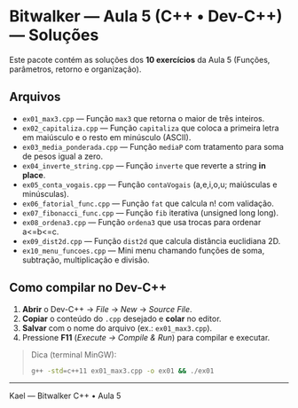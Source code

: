 
# Bitwalker — Aula 5 (C++ • Dev-C++) — Soluções

Este pacote contém as soluções dos **10 exercícios** da Aula 5 (Funções, parâmetros, retorno e organização).

## Arquivos
- `ex01_max3.cpp` — Função `max3` que retorna o maior de três inteiros.
- `ex02_capitaliza.cpp` — Função `capitaliza` que coloca a primeira letra em maiúsculo e o resto em minúsculo (ASCII).
- `ex03_media_ponderada.cpp` — Função `mediaP` com tratamento para soma de pesos igual a zero.
- `ex04_inverte_string.cpp` — Função `inverte` que reverte a string **in place**.
- `ex05_conta_vogais.cpp` — Função `contaVogais` (a,e,i,o,u; maiúsculas e minúsculas).
- `ex06_fatorial_func.cpp` — Função `fat` que calcula n! com validação.
- `ex07_fibonacci_func.cpp` — Função `fib` iterativa (unsigned long long).
- `ex08_ordena3.cpp` — Função `ordena3` que usa trocas para ordenar a<=b<=c.
- `ex09_dist2d.cpp` — Função `dist2d` que calcula distância euclidiana 2D.
- `ex10_menu_funcoes.cpp` — Mini menu chamando funções de soma, subtração, multiplicação e divisão.

## Como compilar no Dev-C++
1. **Abrir** o Dev-C++ → *File* → *New* → *Source File*.
2. **Copiar** o conteúdo do `.cpp` desejado e **colar** no editor.
3. **Salvar** com o nome do arquivo (ex.: `ex01_max3.cpp`).
4. Pressione **F11** (*Execute → Compile & Run*) para compilar e executar.

> Dica (terminal MinGW):
> ```bash
> g++ -std=c++11 ex01_max3.cpp -o ex01 && ./ex01
> ```

---

Kael — Bitwalker C++ • Aula 5

